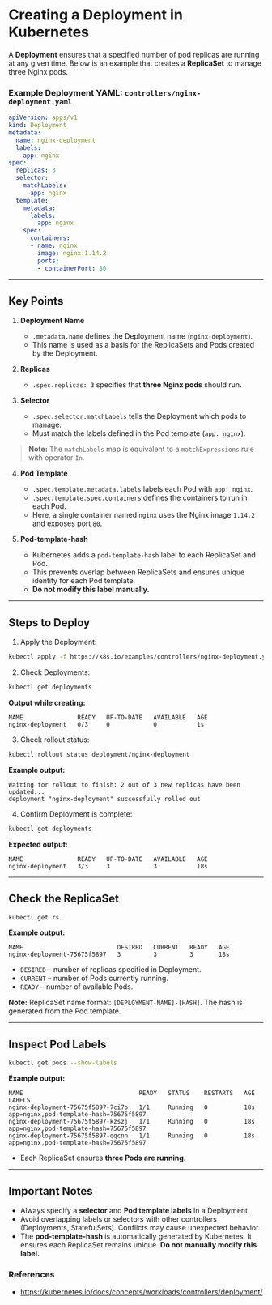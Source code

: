 # Creating a Deployment in Kubernetes

A **Deployment** ensures that a specified number of pod replicas are running at any given time. Below is an example that creates a **ReplicaSet** to manage three Nginx pods.

### Example Deployment YAML: `controllers/nginx-deployment.yaml`

```yaml
apiVersion: apps/v1
kind: Deployment
metadata:
  name: nginx-deployment
  labels:
    app: nginx
spec:
  replicas: 3
  selector:
    matchLabels:
      app: nginx
  template:
    metadata:
      labels:
        app: nginx
    spec:
      containers:
      - name: nginx
        image: nginx:1.14.2
        ports:
        - containerPort: 80
```

---

## Key Points

1. **Deployment Name**

   * `.metadata.name` defines the Deployment name (`nginx-deployment`).
   * This name is used as a basis for the ReplicaSets and Pods created by the Deployment.

2. **Replicas**

   * `.spec.replicas: 3` specifies that **three Nginx pods** should run.

3. **Selector**

   * `.spec.selector.matchLabels` tells the Deployment which pods to manage.
   * Must match the labels defined in the Pod template (`app: nginx`).

> **Note:** The `matchLabels` map is equivalent to a `matchExpressions` rule with operator `In`.

4. **Pod Template**

   * `.spec.template.metadata.labels` labels each Pod with `app: nginx`.
   * `.spec.template.spec.containers` defines the containers to run in each Pod.
   * Here, a single container named `nginx` uses the Nginx image `1.14.2` and exposes port `80`.

5. **Pod-template-hash**

   * Kubernetes adds a `pod-template-hash` label to each ReplicaSet and Pod.
   * This prevents overlap between ReplicaSets and ensures unique identity for each Pod template.
   * **Do not modify this label manually.**

---

## Steps to Deploy

1. Apply the Deployment:

```bash
kubectl apply -f https://k8s.io/examples/controllers/nginx-deployment.yaml
```

2. Check Deployments:

```bash
kubectl get deployments
```

**Output while creating:**

```
NAME               READY   UP-TO-DATE   AVAILABLE   AGE
nginx-deployment   0/3     0            0           1s
```

3. Check rollout status:

```bash
kubectl rollout status deployment/nginx-deployment
```

**Example output:**

```
Waiting for rollout to finish: 2 out of 3 new replicas have been updated...
deployment "nginx-deployment" successfully rolled out
```

4. Confirm Deployment is complete:

```bash
kubectl get deployments
```

**Expected output:**

```
NAME               READY   UP-TO-DATE   AVAILABLE   AGE
nginx-deployment   3/3     3            3           18s
```

---

## Check the ReplicaSet

```bash
kubectl get rs
```

**Example output:**

```
NAME                          DESIRED   CURRENT   READY   AGE
nginx-deployment-75675f5897   3         3         3       18s
```

* `DESIRED` – number of replicas specified in Deployment.
* `CURRENT` – number of Pods currently running.
* `READY` – number of available Pods.

**Note:** ReplicaSet name format: `[DEPLOYMENT-NAME]-[HASH]`. The hash is generated from the Pod template.

---

## Inspect Pod Labels

```bash
kubectl get pods --show-labels
```

**Example output:**

```
NAME                                READY   STATUS    RESTARTS   AGE       LABELS
nginx-deployment-75675f5897-7ci7o   1/1     Running   0          18s       app=nginx,pod-template-hash=75675f5897
nginx-deployment-75675f5897-kzszj   1/1     Running   0          18s       app=nginx,pod-template-hash=75675f5897
nginx-deployment-75675f5897-qqcnn   1/1     Running   0          18s       app=nginx,pod-template-hash=75675f5897
```

* Each ReplicaSet ensures **three Pods are running**.

---

## Important Notes

* Always specify a **selector** and **Pod template labels** in a Deployment.
* Avoid overlapping labels or selectors with other controllers (Deployments, StatefulSets). Conflicts may cause unexpected behavior.
* The **pod-template-hash** is automatically generated by Kubernetes. It ensures each ReplicaSet remains unique. **Do not manually modify this label.**

### References
- https://kubernetes.io/docs/concepts/workloads/controllers/deployment/
